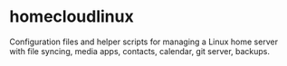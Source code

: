 # homecloudlinux
Configuration files and helper scripts for managing a Linux home server with file syncing, media apps, contacts, calendar, git server, backups.
